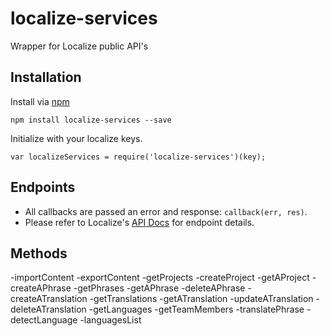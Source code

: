 # localize-services
Wrapper for Localize public API's

Installation
------------

Install via [npm](http://npmjs.org/)

    npm install localize-services --save


Initialize with your localize keys. 

    var localizeServices = require('localize-services')(key);


Endpoints
----------
  
- All callbacks are passed an error and response: `callback(err, res)`.
- Please refer to Localize's [API Docs](https://help.localizejs.com/reference#api-overview) for endpoint details.

Methods
-------

-importContent
-exportContent
-getProjects
-createProject
-getAProject
-createAPhrase
-getPhrases
-getAPhrase
-deleteAPhrase
-createATranslation
-getTranslations
-getATranslation
-updateATranslation
-deleteATranslation
-getLanguages
-getTeamMembers
-translatePhrase
-detectLanguage
-languagesList